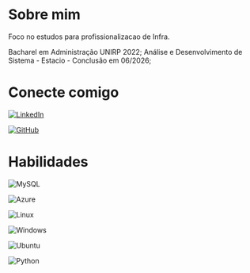 # Sobre mim

Foco no estudos para profissionalizacao de Infra.

Bacharel em Administração UNIRP 2022;
Análise e Desenvolvimento de Sistema - Estacio - Conclusão em 06/2026;

# Conecte comigo
[![LinkedIn](https://img.shields.io/badge/LinkedIn-0077B5?style=for-the-badge&logo=linkedin&logoColor=white)](www.linkedin.com/in/joaopedromabreu)

[![GitHub](https://img.shields.io/badge/GitHub-100000?style=for-the-badge&logo=github&logoColor=white)](https://github.com/jotapesb)

# Habilidades
![MySQL](https://img.shields.io/badge/MySQL-00000F?style=for-the-badge&logo=mysql&logoColor=white)

![Azure](https://img.shields.io/badge/Azure-blue?style=for-the-badge&logo=microsoft%20azure&logoColor=blue&labelColor=FFFFFF&link=https%3A%2F%2Fimages.app.goo.gl%2FK7PN1jYJd57x4q7A8)

![Linux](https://img.shields.io/badge/Linux-000?style=for-the-badge&logo=linux&logoColor=FCC624)

![Windows](https://img.shields.io/badge/Windows-000?style=for-the-badge&logo=windows&logoColor=2CA5E0)

![Ubuntu](https://img.shields.io/badge/Ubuntu-35495E?style=for-the-badge&logo=ubuntu&logoColor=2CA5E0)

![Python](https://img.shields.io/badge/python-3670A0?style=for-the-badge&logo=python&logoColor=ffdd54)

